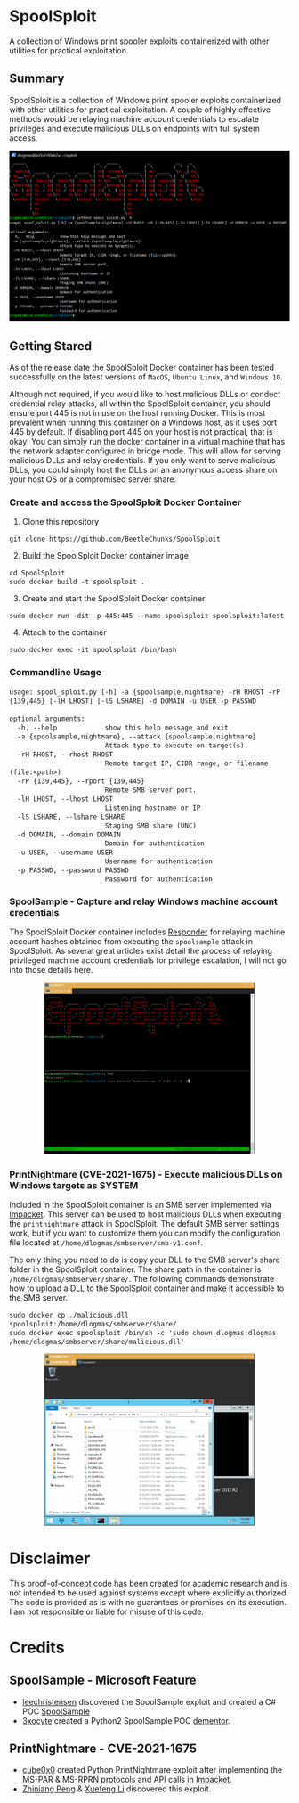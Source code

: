 # SpoolSploit
A collection of Windows print spooler exploits containerized with other utilities for practical exploitation.

## Summary
SpoolSploit is a collection of Windows print spooler exploits containerized with other utilities for practical exploitation. A couple of highly effective methods would be relaying machine account credentials to escalate privileges and execute malicious DLLs on endpoints with full system access.

![img](./media/SpoolSploit-Usage.PNG)

## Getting Stared
As of the release date the SpoolSploit Docker container has been tested successfully on the latest versions of ```MacOS```, ```Ubuntu Linux```, and ```Windows 10```.

Although not required, if you would like to host malicious DLLs or conduct credential relay attacks, all within the SpoolSploit container, you should ensure port 445 is not in use on the host running Docker. This is most prevalent when running this container on a Windows host, as it uses port 445 by default. If disabling port 445 on your host is not practical, that is okay! You can simply run the docker container in a virtual machine that has the network adapter configured in bridge mode. This will allow for serving malicious DLLs and relay credentials. If you only want to serve malicious DLLs, you could simply host the DLLs on an anonymous access share on your host OS or a compromised server share.

### Create and access the SpoolSploit Docker Container
1. Clone this repository
```
git clone https://github.com/BeetleChunks/SpoolSploit
```
2. Build the SpoolSploit Docker container image
```
cd SpoolSploit
sudo docker build -t spoolsploit .
```
3. Create and start the SpoolSploit Docker container
```
sudo docker run -dit -p 445:445 --name spoolsploit spoolsploit:latest
```
4. Attach to the container
```
sudo docker exec -it spoolsploit /bin/bash
```

### Commandline Usage
```
usage: spool_sploit.py [-h] -a {spoolsample,nightmare} -rH RHOST -rP {139,445} [-lH LHOST] [-lS LSHARE] -d DOMAIN -u USER -p PASSWD

optional arguments:
  -h, --help            show this help message and exit
  -a {spoolsample,nightmare}, --attack {spoolsample,nightmare}
                        Attack type to execute on target(s).
  -rH RHOST, --rhost RHOST
                        Remote target IP, CIDR range, or filename (file:<path>)
  -rP {139,445}, --rport {139,445}
                        Remote SMB server port.
  -lH LHOST, --lhost LHOST
                        Listening hostname or IP
  -lS LSHARE, --lshare LSHARE
                        Staging SMB share (UNC)
  -d DOMAIN, --domain DOMAIN
                        Domain for authentication
  -u USER, --username USER
                        Username for authentication
  -p PASSWD, --password PASSWD
                        Password for authentication
```

### SpoolSample - Capture and relay Windows machine account credentials
The SpoolSploit Docker container includes [Responder](https://github.com/lgandx/Responder) for relaying machine account hashes obtained from executing the ```spoolsample``` attack in SpoolSploit. As several great articles exist detail the process of relaying privileged machine account credentials for privilege escalation, I will not go into those details here.

<p align="center">
  <img src="media/SpoolSample.gif" width="75%">
</p>

### PrintNightmare (CVE-2021-1675) - Execute malicious DLLs on Windows targets as SYSTEM
Included in the SpoolSploit container is an SMB server implemented via [Impacket](https://github.com/SecureAuthCorp/impacket). This server can be used to host malicious DLLs when executing the ```printnightmare``` attack in SpoolSploit. The default SMB server settings work, but if you want to customize them you can modify the configuration file located at ```/home/dlogmas/smbserver/smb-v1.conf```.

The only thing you need to do is copy your DLL to the SMB server's share folder in the SpoolSploit container. The share path in the container is ```/home/dlogmas/smbserver/share/```. The following commands demonstrate how to upload a DLL to the SpoolSploit container and make it accessible to the SMB server.

```
sudo docker cp ./malicious.dll spoolsploit:/home/dlogmas/smbserver/share/
sudo docker exec spoolsploit /bin/sh -c 'sudo chown dlogmas:dlogmas /home/dlogmas/smbserver/share/malicious.dll'
```

<p align="center">
  <img src="media/PrintNightmare.gif" width="75%">
</p>

# Disclaimer
This proof-of-concept code has been created for academic research and is not intended to be used against systems except where explicitly authorized. The code is provided as is with no guarantees or promises on its execution. I am not responsible or liable for misuse of this code.

# Credits
## SpoolSample - Microsoft Feature
- [leechristensen](https://github.com/leechristensen/SpoolSample) discovered the SpoolSample exploit and created a C# POC [SpoolSample](https://github.com/leechristensen/SpoolSample/tree/master/SpoolSample)
- [3xocyte](https://gist.github.com/3xocyte) created a Python2 SpoolSample POC [dementor](https://gist.github.com/3xocyte/cfaf8a34f76569a8251bde65fe69dccc#file-dementor-py).

## PrintNightmare - CVE-2021-1675
- [cube0x0](https://github.com/cube0x0) created Python PrintNightmare exploit after implementing the MS-PAR & MS-RPRN protocols and API calls in [Impacket](https://github.com/SecureAuthCorp/impacket).
- [Zhiniang Peng](https://twitter.com/edwardzpeng) & [Xuefeng Li](https://twitter.com/lxf02942370) discovered this exploit.
